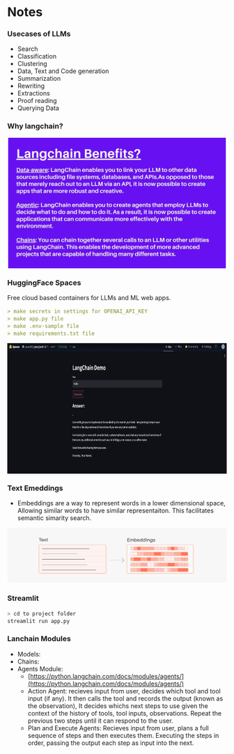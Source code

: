 # Notes


### Usecases of LLMs

- Search
- Classification
- Clustering
- Data, Text and Code generation
- Summarization
- Rewriting
- Extractions
- Proof reading
- Querying Data


### Why langchain?

<center>
<img src="../resources/img/whylangchain.png" style="height:300px; display: block; margin-right: auto; margin-left: auto;">
</center>


### HuggingFace Spaces

Free cloud based containers for LLMs and ML web apps.


```md
> make secrets in settings for OPENAI_API_KEY
> make app.py file 
> make .env-sample file
> make requirements.txt file
```

<center>
<img src="../resources/img/huggingfacespace1.png" style="height:300px; display: block; margin-right: auto; margin-left: auto;">
</center>


### Text Emeddings

- Embeddings are a way to represent words in a lower dimensional space, Allowing similar words to have similar representaiton. This facilitates semantic simarity search.

<center>
<img src="../resources/img/embeddings1.png" style=""; display: block; margin-right: auto; margin-left: auto;">
</center>


### Streamlit

```bash
> cd to project folder
streamlit run app.py
```




### Lanchain Modules

- Models: 
- Chains:
- Agents Module:
    - [https://python.langchain.com/docs/modules/agents/](https://python.langchain.com/docs/modules/agents/)
    - Action Agent: recieves input from user, decides which tool and tool input (if any). It then calls the tool and records the output (known as the observation), It decides whichs next steps to use given the context of the history of tools, tool inputs, observations. Repeat the previous two steps until it can respond to the user. 
    - Plan and Execute Agents: Recieves input from user, plans a full sequence of steps and then executes them. Executing the steps in order, passing the output each step as input into the next.